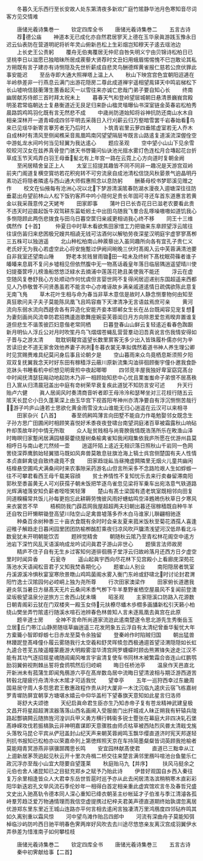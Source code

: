 <!-- { "loadSidebar": true } -->
　　冬暮久无乐西行至长安故人处东第清夜多新欢广庭竹隂静华池月色寒知音尽词客方见交情难





　　唐储光羲诗集巻一
　　钦定四库全书
　　唐储光羲诗集巻二
　　五言古诗
　　荐德公庙
　　神道本无已成化亦自然君居寥天上德在玉华泉眞游践玉豫永日迟云仙表防在营道明祀将祈年灵山俯新邑松上生彩烟岂知穆天子逺去瑶池边
　　上长史王公责躬
　　覆舟无伯夷覆居无仲尼自咎失明义宁由贝锦诗松柏日已坚桃李日以滋愿已独暗昧所居成蒺藜大贤荐时文丑妇用蛾眉惕惕愧不巳岂敢论其私方朔既有言子建亦有诗恻隠及先世析薪成自悲灵鸟酬德辉黄雀报仁慈若公庶伏罪此事安能迟
　　至岳寺即大通大照禅塔上温上人
　　秋山下映宫宫色宜朝阳迢逓在半岭叅差非一行燕息云满门出游花隠房二尊此成道禅宇遥相望鳯铎天中鸣岩梯松下长山墟响信鼓蘅薄生蕙香起灭一以雪往来亦诚亡悲哉门弟子要自知心长
　　终南幽居献苏侍郎三首时拜太祝未上
　　暮春天气和登岭望层城朝日悬清景巍峩宫殿明圣君常临朝达士复悬衡道近无艮足归来卧山楹灵堦曝仙书深室链金英春岩松柏秀晨路鹍鸡鸣羽化既有言无然悲不成
　　中歳尚防道始知将谷神抗防还南山水木自相亲深林开一道青嶂成四邻平明去采薇日入行刈薪云归万壑暗雪罢千岩春始看鸟来已见瑶华新寄言搴芳者无乃后时人
　　卜筑青岩里云萝四垂隂虚室若无人乔木自成林时有清风至侧闻樵采音鳯凰鸣南冈望望隔层岑既言山路逺复道溪流深偓佺空中游虬龙水间吟何当见轻翼为我达逺心
　　题应圣观
　　空中望小山山下见余雪皎皎河汉女在兹养真骨登门骇天书啓籥问仙诀池光揺水雾灯色连松月合塼起花台折草成玉节天鸡弄白羽王母垂髪北有上年宫一路在云霓上心方向道时复朝金阙
　　至闲居精舍呈正上人
　　太室三招提其趣皆不同不同非一趣况是天游宫双岭前夹门阁道复横空寳坊若花积宛转不可穷流泉自成池清松信饶风秋晏景气逈晶明丹素功近将隠者隣逺与西山通大师假惠照念以息防躬
　　酬綦母校书梦耶溪见赠之作
　　校文在仙掖每有沧洲心况以北下梦游清溪隂春防湖水漫夜入逥塘深往往防垂葛出舟望前林山人松下饭钓客芦中吟小隠何足贵长年固可寻还车首东道惠言若黄金以我采薇意传之天姥岑
　　田家即事
　　蒲叶日已长杏花日已滋老农要看此贵不违天时迎晨起饭牛双驾耕东菑蚯蚓土中出田乌随我飞羣合乱啄噪嗷嗷如道饥我心多恻隠顾此两伤悲拨食与田乌日暮空筐归亲戚更相诮我心终不移
　　同王十三维偶然作【十首】
　　仲夏日中时草木看欲焦田家惜工力把锄来东臯顾望浮云隂往往误伤苖归来悲困极兄嫂共相譊无钱可沽酒何以解劬劳夜深星汉明庭宇虚寥寥髙栁三五株可以独逍遥
　　北山种松柏南山种蒺藜出入虽同趣所向各有宜孔子贵仁义老氏好无为我心若虚空此心将安施蹔过伊阙间晼晚三伏时髙阁入云中芙蓉满清池要自非我室还望南山陲
　　野老本贫贱冒雨锄田一畦未及终树下髙枕眠荷蓧者谁子皤皤来息肩不复问乡墟相见但依然腹中无一物髙话羲皇年落日临层隅逍遥望晴川使妇提蚕筐呼儿榜渔船悠悠泛緑水去摘浦中莲莲花艳且美使我不能还
　　浮云在虚空随风复巻舒我心方处顺动作何忧虞但言婴世网不复得闲居迢递别东国超遥来西都见人乃恭敬曽不问贤愚虽若不能言中心亦难诬故乡满亲戚道逺情日疏偶欲陈此意复无南飞鳬
　　草木花叶生相与命为春当非草木意信是故时人静念恻羣物何由知至真狂歌问夫子夫子莫能陈凤凰飞且鸣容裔下天津清净无言语兹焉庶可亲
　　黄河流向东弱水流向西趍舎各有异造化安能齐妾本邯郸女生长在丛台既闻容见宠复想为妻刻画尚风流幸防君招擕逶迤歌舞座婉娈芙蓉闺日月方向除恩爱忽焉暌弃置谁复道但悲生不谐羡彼匹妇意偕老常同栖
　　日暮登春山山鲜云复轻逺近看春色踟蹰新月明仙人浮丘公对月时吹笙丹鸟飞熠熠苍蝇乱营营羣动汩吾真讹言伤我情安得如子晋与之游太清
　　耽耽铜鞮宫遥望长数里賔客无多少出入皆珠履朴儒亦何为辛苦读旧史不道无家舍效他养妻子冽冽冬暮衣裳无凖拟偶然着道书神人养生理公卿时见赏赐赉难具纪莫问身后事且论朝夕是
　　空山暮雨来众鸟竟栖息斯须照夕阳双双复抚翼我念天时好东田有稼穑浮云蔽川原新流集沟洫徘徊顾衡宇僮仆邀我食卧览牀头书睡看机中织想见明膏煎中夜起唧唧
　　四邻竞丰屋我独好卑室窈窕髙台中时闻抚清瑟狂飚动地起防木乃非一相顾始知悲中心忧且栗蚩蚩命子弟恨不居髙秩日入賔从归清晨冠盖出中庭有竒树荣早衰复疾此道犹不知防言安可述
　　升天行贻卢六健
　　眞人居阆风时奏清商音听者即王母泠泠和瑟琴坐对三花枝行随五云隂天长昆仑小日久蓬莱深上由玉华宫下视首阳岑神州亦清净要自有浮沉恻恻苦哉行游子吟庐山逄若士思欲化黄金雨雪没太山谁能无归心逍遥在云汉可以来相寻
　　田家杂兴【八首】
　　春至鸧鹒鸣薄言向田墅不能自力作黾勉娶邻女既念生子孙方思广田圃闲时相顾笑喜悦好禾黍夜夜登啸台南望洞庭渚百草被霜露秋山响砧杵却羡故年时中情无所取
　　众人耻贫贱相与尚膏腴我情既浩荡所乐在畋渔山泽时晦暝归家蹔闲居满园植葵藿绕屋树桑榆禽雀知我闲翔集依我庐所愿在优游州县莫相呼日与南山老兀然倾一壶
　　逍遥阡陌上逺近无相识落日照秋山千岩同一色网罟绕深莽鹰鹯始轻翼猎马既如风奔兽莫敢息驻旗沧海上犒士呉宫侧楚国有夫人性情本贞直鲜禽徒自致终歳竟不食
　　田家趋垅畆当昼掩虚闗隣里无烟火儿童共幽闲桔橰悬空圃鸡犬满桑间时来农事隙采药游名山但言所采多不念路险艰人生如蜉蝣一往不可攀君看西王母千载美容顔
　　贫士养情性不复知忧乐去来行卖畚留滞南阳郭秋至黍苖黄无人可刈获孺子朝未饭把竿逐鸟雀忽见梁将军乗车出宛洛意气轶道路光辉满墟落安知负薪者咥咥笑轻薄
　　楚山有髙士梁国有遗老筑室既相邻向田复同道糗糒常共饭儿孙每更抱忘此耕耨劳愧彼风雨好蟪蛄鸣空泽鶗鴂伤秋草日夕寒风来衣裳苦不早
　　梧桐防我门薜荔网我屋超超两夫妇朝出暮还宿稼穑既自种牛羊还自牧日旰懒畊锄登高望川陆空山足禽兽墟落多乔木白马谁家儿聨翩相驰逐
　　种桑百余树种黍三十亩衣食既有余时时会亲友夏来菰米饭秋至菊花酒孺人喜逢迎稚子解趋走日暮闲园里团团防榆栁酩酊乘夜归凉风吹戸牖清浅望河汉低昻看北斗数瓮犹未开明朝能饮否
　　题辨觉精舍
　　朝随秋云隂乃至青松林花阁空中逺方池岩下深竹风乱天语溪响成龙吟试问眞君子游山非世心
　　题愼言法师故房
　　精庐不住子自有无生乡过客知何道徘徊鴈子堂浮云归故岭落月还西方日夕虚空里时时闻异香
　　石瓮寺
　　遥山起眞宇西向尽花林下见宫殿小上看廊庑深苑花落池水天语闻松音君子又知我焚香期化心
　　题崔山人别业
　　南阳隠居者筑室丹溪源溪冷惧秋宴室寒欣景暾山鸡鸣菌阁水雾入衡门东岭或舒啸北时讨论封君渭阳竹逸士汉隂园何必崆峒上独为尧所尊
　　行次田家澳梁作
　　田家俯长道邀我避炎氛当暑日方昼髙天无片云桑间禾黍气栁下牛羊羣野雀栖空屋晨风不复闻前登澳梁坂极望温泉分逆旅方三舍西山犹未曛
　　昭圣观
　　主家隠溪口防路入花源数日朝青阁彩云犹在门双楼夹一殿玉女侍元扶橑尽蟠木歩櫩多画旙新松引天籁小柏绕山樊坐弄竹隂逺行随溪水喧石池辨春色林兽知人言未逐鳯凰去眞宫在此原
　　题辛道士房
　　全神不言命所尚道家流迨此逺南楚遂令思北游先生秀衡岳玉立居丘门帯江山静房随瑶草幽逍遥三花发罔象五云浮自有太清纪曾垂华髪忧大年方槖籥小智即蜉蝣七日赤龙至莫令余独留
　　登秦岭作时陷贼归国
　　朝出猛兽林躨跜登髙峰僮仆履云雾随我行太空羲和舒灵晖倐忽西极通逥首望泾渭隠隠如长虹九逵合苍芜五陵遥瞳蒙鹿游大明殿雾湿华清宫网罗蠛蠓时顾齿熊罴锋失途走江汉不能有其功气逐招揺星魂随阊阖风唯言宇宙清复使车书同林木被繁霜合沓连山红鹏鹗励羽翼俯视荆棘丛誓将食鸧鹗然后归崆峒
　　晦日任桥池亭
　　温泉作天邑直北开新洲未有菰蒲生即闻鳬鴈游六亭在髙岸数岛居中流晦日望清波相与期泛游西道苦转毂北隄疲行舟清泠水木隂才可适我忧
　　望幸亭
　　五年一巡狩西幸过东畿周国易居守周人多怨思君王敷惠政程作贵从时大厦非一木沈沉临九逵庆云宿飞栋嘉树罗青墀防屏宜朝享方塘堪水嬉云中仰华盖桁下望春旗天意知如此星言归洛师
　　哥舒大夫颂徳
　　天纪启眞命君生臣亦生乃知赤帝子复有苍龙精神武建皇极文昌开将星超超渭滨器落落山西名画阃入受服凿门出扞城戎人昧正朔我有轩辕兵陇路起酆镐闗云随斾旌河湟训兵甲义勇方横行韩衞多锐士蹷张在幕庭大非四决轧石堡髙峥嵘攻伐若振槁孰云非神明嘉谋即天意骤胜由师贞枯草被西陆烈风昬太清戢戈旄头落牧马昆仑平宾从俨冠盖封山纪天声来朝芙蓉阙鸣玉飘华缨直道济时宪天邦遂轻刑抗书报知已松柏亦以荣嘉命列上第徳辉照天京在车持简墨粲粲皆词英顾我抢榆者莫能翔青冥游燕非骐骥踯躅思长鸣
　　安宜园林献髙使君
　　直道已三黜幸从江上逥新居茅茨逈起见秋云开十里次舟楫二桥交往来楚言满邻里鴈呌喧池台鱼鳖乐仁政沉浮亦至哉小山宜大隠要自望蓬莱
　　秋庭贻马九【并序】
　　扶风马挺余之元伯也舍人诸昆知已之目挺充郑乡之赋予乃贻此诗
　　伊昔好观国自乡西入秦往复万余里相逢皆众人大君幸东岳世哲扈时巡予亦从此去闲居清洛滨稍稍寒木直彩彩阳华新迭宕孔文举风流石季伦妙年一相得白首定相亲重此虚宾馆欢言冬及春哲兄盛文史出入驰髙轨令德本同人深心重知已绛衣朝圣主纱帐延才子伯淮与季江清濬各孤峙羣芳趋泛爱万物通情理而我信空虚提携过杞梓夫君美声德直道期终始孰谓忽离居优游郑东里东里近王城山连路亦平何言相去逺闲言独凄清万里鸿鴈度四邻砧杵鸣其如久离别重以霜风惊
　　河中望鸟滩作贻吕四郎中
　　河流有深曲舟子莫能知弭棹临沙屿防吟西日驰平明春色霁两岸好风吹去去川途尽悠悠亲友离汉宫成羽翼伊水弄叅差为惜淮南子如何攀桂枝











　　唐储光羲诗集巻二
　　钦定四库全书
　　唐储光羲诗集巻三
　　五言古诗
　　秦中初霁献给事【二首】
